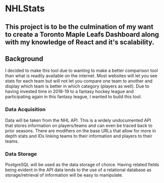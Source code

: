 # NHLStats

## This project is to be the culmination of my want to create a Toronto Maple Leafs Dashboard along with my knowledge of React and it's scalability.

## Background
I decided to make this tool due to wanting to make a better comparison tool than what is readily available on the internet. Most websites will let you see stats for each team
but will not let you compare one team to another and display which team is better in which category (players as well). Due to having invested time in 2018-19 to a fantasy
hockey league and participating again in this fantasy league, I wanted to build this tool.

### Data Acquisition
Data will be taken from the NHL API. This is a widely undocumented API that stores information on players/teams and can even be traced back to prior seasons. There are modifiers
on the base URLs that allow for more in depth stats and IDs linking teams to their information and players to their teams.

### Data Storage
PostgreSQL will be used as the data storage of choice. Having related fields being evident in the API data lends to the use of a relational database as storage/retrieval of information will be easy to manipulate.